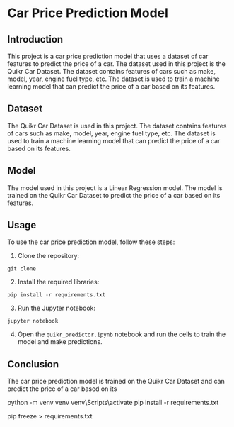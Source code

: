 # Car Price Prediction Model

## Introduction

This project is a car price prediction model that uses a dataset of car features to predict the price of a car. The dataset used in this project is the Quikr Car Dataset. The dataset contains features of cars such as make, model, year, engine fuel type, etc. The dataset is used to train a machine learning model that can predict the price of a car based on its features.

## Dataset

The Quikr Car Dataset is used in this project. The dataset contains features of cars such as make, model, year, engine fuel type, etc. The dataset is used to train a machine learning model that can predict the price of a car based on its features.

## Model

The model used in this project is a Linear Regression model. The model is trained on the Quikr Car Dataset to predict the price of a car based on its features.

## Usage

To use the car price prediction model, follow these steps:

1. Clone the repository:

```
git clone
```

2. Install the required libraries:

```
pip install -r requirements.txt
```

3. Run the Jupyter notebook:

```
jupyter notebook
```

4. Open the `quikr_predictor.ipynb` notebook and run the cells to train the model and make predictions.

## Conclusion

The car price prediction model is trained on the Quikr Car Dataset and can predict the price of a car based on its 


python -m venv venv
venv\Scripts\activate
pip install -r requirements.txt

pip freeze > requirements.txt
